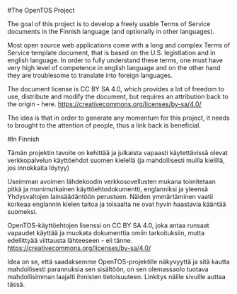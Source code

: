 #The OpenTOS Project

The goal of this project is to develop a freely usable Terms of Service documents in the Finnish language (and optionally in other languages).

Most open source web applications come with a long and complex Terms of Service template document, that is based on the U.S. legistlation and in english language. In order to fully understand these terms, one must have very high level of competence in english language and on the other hand they are troublesome to translate into foreign languages.

The document license is CC BY SA 4.0, which provides a lot of freedom to use, distribute and modify the document, but requires an attribution back to the origin - here.
https://creativecommons.org/licenses/by-sa/4.0/

The idea is that in order to generate any momentum for this project, it needs to brought to the attention of people, thus a link back is beneficial.

#In Finnish

Tämän projektin tavoite on kehittää ja julkaista vapaasti käytettävissä olevat verkkopalvelun käyttöehdot suomen kielellä (ja mahdollisesti muilla kielillä, jos innokkaita löytyy)

Useimman avoimen lähdekoodin verkkosovellusten mukana toimitetaan pitkä ja monimutkainen käyttöehtodokumentti, englanniksi ja yleensä Yhdysvaltojen lainsäädäntöön perustuen. Näiden ymmärtäminen vaatii korkeaa englannin kielen taitoa ja toisaalta ne ovat hyvin haastavia kääntää suomeksi.

OpenTOS-käyttöehtojen lisenssi on CC BY SA 4.0, joka antaa runsaat vapaudet käyttää ja muokata dokumenttia omiin tarkoituksiin, mutta edellittyää viittausta lähteeseen - eli tänne.
https://creativecommons.org/licenses/by-sa/4.0/

Idea on se, että saadaksemme OpenTOS-projektille näkyvyyttä ja sitä kautta mahdollisesti parannuksia sen sisältöön, on sen olemassaolo tuotava mahdollisimman laajalti ihmisten tietoisuuteen. Linkitys näille sivuille auttaa tässä.
